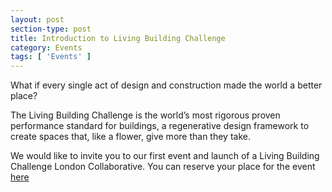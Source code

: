 ```yaml
---
layout: post
section-type: post
title: Introduction to Living Building Challenge
category: Events
tags: [ 'Events' ]
---
```

What if every single act of design and construction made the world a better place?

The Living Building Challenge is the world’s most rigorous proven performance standard for buildings, a regenerative design framework to create spaces that, like a flower, give more than they take.

We would like to invite you to our first event and launch of a Living Building Challenge London Collaborative. You can reserve your place for the event [here](https://living-future.org/events/4946/)
